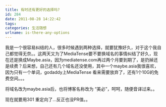```yaml
---
title: 有时还有更好的选择吗?
id: 284
date: 2011-08-28 14:22:42
tags:
categories: 生活随想
urlname: is-there-any-options
---
```


我是一个很容易纠结的人，很多时候遇到两种选择，就要犹豫好久，对于这个我自己都觉得无奈。。这两天又为了MediaTense要不要换域名的事情纠结了好久，现在还是换成Maybe.asia，因为mediatense.com再过两个月要到期了，是扔掉还是续费？<!--more-->后来想，自己还有几个域名还没使用，其中一个maybe.asia我很喜欢，因为只有一个单词，godaddy上MediaTense 看来需要放弃了，还有1个10G的免费空间。。。

将域名改为maybe.asia后，也将博客名称改为 “美必”，呵呵，随便音译过来。。

现在就要用301 重定向了...反正也没PR值。。
